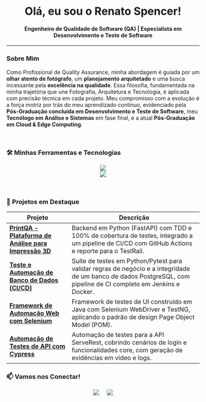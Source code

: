 <div align="center">
  <h1>Olá, eu sou o Renato Spencer! </h1>
  <h4>Engenheiro de Qualidade de Software (QA) | Especialista em Desenvolvimento e Teste de Software</h4>
</div>

---

### Sobre Mim

Como Profissional de Quality Assurance, minha abordagem é guiada por um **olhar atento de fotógrafo**, um **planejamento arquitetado** e uma busca incessante pela **excelência na qualidade**. Essa filosofia, fundamentada na minha trajetória que une Fotografia, Arquitetura e Tecnologia, é aplicada com precisão técnica em cada projeto. Meu compromisso com a evolução é a força motriz por trás do meu aprendizado contínuo, evidenciado pela **Pós-Graduação concluída em Desenvolvimento e Teste de Software**, meu **Tecnólogo em Análise e Sistemas** em fase final, e a atual **Pós-Graduação em Cloud & Edge Computing**.

<br>

### 🛠️ Minhas Ferramentas e Tecnologias
<p align="center">
  <a href="https://skillicons.dev">
    <img src="https://skillicons.dev/icons?i=java,python,javascript,cpp,selenium,cypress,postman,jmeter,pytest" />
    <br>
    <img src="https://skillicons.dev/icons?i=jenkins,githubactions,docker,git,github,postgresql,azure,jira,trello" />
  </a>
</p>

<br>

### 🚀 Projetos em Destaque

| Projeto | Descrição |
|---|---|
| <a href="https://github.com/spencerarq/PrintQA"><strong>PrintQA - Plataforma de Análise para Impressão 3D</strong></a> | Backend em Python (FastAPI) com TDD e 100% de cobertura de testes, integrado a um pipeline de CI/CD com GitHub Actions e reporte para o TestRail. |
| <a href="https://github.com/spencerarq/ZR-Team-Recife-QA-Tests"><strong>Teste e Automação de Banco de Dados (CI/CD)</strong></a> | Suíte de testes em Python/Pytest para validar regras de negócio e a integridade de um banco de dados PostgreSQL, com pipeline de CI completo em Jenkins e Docker. |
| <a href="https://github.com/spencerarq/test-automation-java-selenium-main"><strong>Framework de Automação Web com Selenium</strong></a> | Framework de testes de UI construído em Java com Selenium WebDriver e TestNG, aplicando o padrão de design Page Object Model (POM). |
| <a href="https://github.com/spencerarq/ServeRest_Cypress"><strong>Automação de Testes de API com Cypress</strong></a> | Automação de testes para a API ServeRest, cobrindo cenários de login e funcionalidades core, com geração de evidências em vídeo e logs. |

### 📫 Vamos nos Conectar!
<p align="center">
  <a href="https://bit.ly/Rspencer" target="_blank"><img src="https://skillicons.dev/icons?i=linkedin" /></a>
  &nbsp;&nbsp;&nbsp;
  <a href="mailto:renato.spencer@gmail.com"><img src="https://skillicons.dev/icons?i=gmail" /></a>
</p>
